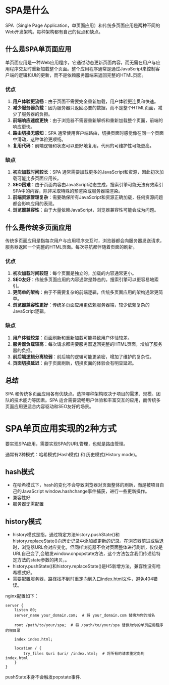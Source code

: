 # SPA是什么

SPA（Single Page Application，单页面应用）和传统多页面应用是两种不同的Web开发架构。每种架构都有自己的优点和缺点。

## 什么是SPA单页面应用
单页面应用是一种Web应用程序，它通过动态更新页面内容，而无需在用户与应用程序交互时重新加载整个页面。整个应用程序通常是通过JavaScript来控制客户端的逻辑和UI的更新，而不是依赖服务器端来返回完整的HTML页面。

### 优点
1. **用户体验更流畅**：由于页面不需要完全重新加载，用户体验更连贯和快速。
2. **减少服务器负载**：因为服务器只返回必要的数据，而不是整个HTML页面，减少了服务器的负担。
3. **前端响应速度更快**：由于浏览器不需要重新解析和重新加载整个页面，前端的响应更快。
4. **路由切换无感知**：SPA 通常使用客户端路由，切换页面时感觉像在同一个页面中滑动，这种体验更顺畅。
5. **复用代码**：前端逻辑和状态可以更好地复用，代码的可维护性可能更高。

### 缺点
1. **初次加载时间较长**：SPA 通常需要加载更多的JavaScript和资源，因此初次加载可能比多页面应用长。
2. **SEO困难**：由于页面内容由JavaScript动态生成，搜索引擎可能无法有效索引SPA中的内容，除非采取特殊的预渲染或服务器端渲染。
3. **前端资源管理复杂**：需要确保所有JavaScript和资源正确加载，任何资源问题都会影响应用的表现。
4. **浏览器兼容性**：由于大量依赖JavaScript，浏览器兼容性可能会成为问题。

## 什么是传统多页面应用
传统多页面应用是指每次用户与应用程序交互时，浏览器都会向服务器发送请求，服务器返回一个完整的HTML页面。每次导航都伴随着页面的刷新。

### 优点
1. **初次加载时间较短**：每个页面是独立的，加载的内容通常更小。
2. **SEO友好**：传统多页面应用的内容通常是静态的，搜索引擎可以更容易地索引。
3. **更简单的架构**：由于不需要复杂的前端逻辑，传统多页面应用的架构通常更简单。
4. **浏览器兼容性更好**：传统多页面应用更依赖服务器端，较少依赖复杂的JavaScript逻辑。

### 缺点
1. **用户体验较差**：页面刷新和重新加载可能导致用户体验较差。
2. **服务器负载较高**：每次请求都需要服务器返回完整的HTML页面，增加了服务器的负担。
3. **前后端逻辑分离较弱**：前后端的逻辑可能更紧密，增加了维护的复杂性。
4. **页面切换延迟**：由于页面刷新，切换页面的体验会有明显延迟。

## 总结
SPA 和传统多页面应用各有优缺点。选择哪种架构取决于项目的需求、规模、团队的技术能力等因素。SPA 适合需要流畅用户体验和丰富交互的应用，而传统多页面应用更适合内容驱动和SEO友好的场景。

# SPA单页应用实现的2种方式

要实现SPA应用，需要实现SPA的URL管理，也就是路由管理。

通常有2种模式：哈希模式(Hash模式) 和 历史模式(History mode)。

## hash模式

- 在哈希模式下，hash的变化不会导致浏览器对页面整体的刷新，而是被项目自己的JavaScript window.hashchange事件捕获，进行一些更新操作。
- 兼容性好
- 服务器无需配置

## history模式

- history模式是指，通过特定方法history.pushState()和history.replaceState()向历史记录中添加或更新的记录。在浏览器前进或后退时，浏览器URL会对应变化，但同样浏览器不会对页面整体进行刷新，仅仅是URL自己变了,会触发window.onpopstate方法，这个方法包含我们传递给特定方法的state参数的拷贝，。
- history.pushState()和history.replaceState()是H5新增方法，兼容性没有哈希模式好。
- 需要配置服务器，路径找不到时重定向到入口index.html文件，避免404错误。

nginx配置如下：

```nginx
server {
    listen 80;
    server_name your_domain.com;  # 将 your_domain.com 替换为你的域名

    root /path/to/your/spa;  # 将 /path/to/your/spa 替换为你的单页应用程序的根目录

    index index.html;

    location / {
        try_files $uri $uri/ /index.html;  # 将所有的请求重定向到 index.html
    }
}
```

pushState本身不会触发popstate事件.

